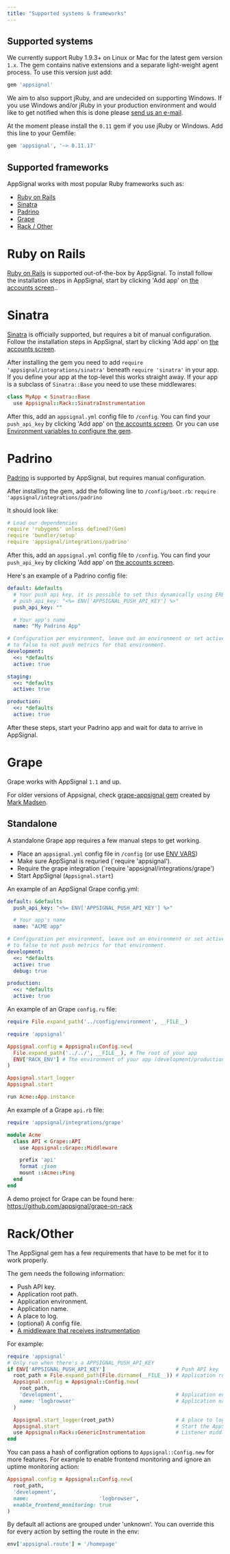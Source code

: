 ```yaml
---
title: "Supported systems & frameworks"
---
```


## Supported systems

We currently support Ruby 1.9.3+ on Linux or Mac for the latest gem version `1.x`. The gem contains native extensions and a separate light-weight agent process. To use this version just add:

```ruby
gem 'appsignal'
```

We aim to also support jRuby, and are undecided on supporting Windows. If you use Windows and/or jRuby in your production environment and would like to get notified when this is done please
[send us an e-mail](mailto:support@appsignal.com).

At the moment please install the `0.11` gem if you use jRuby or Windows.
Add this line to your Gemfile:

```ruby
gem 'appsignal', '~> 0.11.17'
```

## Supported frameworks

AppSignal works with most popular Ruby frameworks such as:

* [Ruby on Rails](#ruby-on-rails)
* [Sinatra](#sinatra)
* [Padrino](#padrino)
* [Grape](#grape)
* [Rack / Other](#rack-other)

<a name="ruby-on-rails"></a>
# Ruby on Rails

[Ruby on Rails](http://rubyonrails.org/) is supported out-of-the-box by AppSignal.
To install follow the installation steps in AppSignal, start by clicking 'Add app' on [the accounts screen](https://appsignal.com/accounts)..

<a name="sinatra"></a>
# Sinatra

[Sinatra](http://www.sinatrarb.com/) is officially supported, but requires a bit of manual configuration.
Follow the installation steps in AppSignal, start by clicking 'Add app' on [the accounts screen](https://appsignal.com/accounts).

After installing the gem you need to add `require 'appsignal/integrations/sinatra'` beneath `require 'sinatra'` in your app.
If you define your app at the top-level this works straight away. If your app is a subclass of `Sinatra::Base` you need to use these middlewares:

```ruby
class MyApp < Sinatra::Base
  use Appsignal::Rack::SinatraInstrumentation
```

After this, add an `appsignal.yml` config file to `/config`. You can find your `push_api_key` by clicking 'Add app' on [the accounts screen](https://appsignal.com/accounts).
Or you can use [Environment variables to configure the gem](/gem-settings/env-vars.html).

<a name="padrino"></a>
# Padrino

[Padrino](http://www.padrinorb.com/) is supported by AppSignal, but requires manual configuration.

After installing the gem, add the following line to `/config/boot.rb`: `require 'appsignal/integrations/padrino`

It should look like:

```yml
# Load our dependencies
require 'rubygems' unless defined?(Gem)
require 'bundler/setup'
require 'appsignal/integrations/padrino'
```

After this, add an `appsignal.yml` config file to `/config`. You can find your `push_api_key` by clicking 'Add app' on [the accounts screen](https://appsignal.com/accounts).

Here's an example of a Padrino config file:

```yml
default: &defaults
  # Your push api key, it is possible to set this dynamically using ERB:
  # push_api_key: "<%= ENV['APPSIGNAL_PUSH_API_KEY'] %>"
  push_api_key: ""

  # Your app's name
  name: "My Padrino App"

# Configuration per environment, leave out an environment or set active
# to false to not push metrics for that environment.
development:
  <<: *defaults
  active: true

staging:
  <<: *defaults
  active: true

production:
  <<: *defaults
  active: true
```

After these steps, start your Padrino app and wait for data to arrive in AppSignal.


<a name="grape"></a>
# Grape

Grape works with AppSignal `1.1` and up.

For older versions of Appsignal, check [grape-appsignal gem](https://github.com/aai/grape-appsignal) created by [Mark Madsen](https://github.com/idyll).

## Standalone

A standalone Grape app requires a few manual steps to get working.

* Place an `appsignal.yml` config file in `/config` (or use [ENV VARS](/gem-settings/configuration.html))
* Make sure AppSignal is requried (`require 'appsignal').
* Require the grape integration (`require 'appsignal/integrations/grape')
* Start AppSignal (`Appsignal.start`)

An example of an AppSignal Grape config.yml:

``` yaml
default: &defaults
  push_api_key: "<%= ENV['APPSIGNAL_PUSH_API_KEY'] %>"

  # Your app's name
  name: "ACME app"

# Configuration per environment, leave out an environment or set active
# to false to not push metrics for that environment.
development:
  <<: *defaults
  active: true
  debug: true

production:
  <<: *defaults
  active: true
```

An example of an Grape `config.ru` file:

``` ruby
require File.expand_path('../config/environment', __FILE__)

require 'appsignal'

Appsignal.config = Appsignal::Config.new(
  File.expand_path('../../', __FILE__), # The root of your app
  ENV['RACK_ENV'] # The environment of your app (development/production)
)

Appsignal.start_logger
Appsignal.start

run Acme::App.instance
```

An example of a Grape `api.rb` file:

``` ruby
require 'appsignal/integrations/grape'

module Acme
  class API < Grape::API
    use Appsignal::Grape::Middleware

    prefix 'api'
    format :json
    mount ::Acme::Ping
  end
end
```

A demo project for Grape can be found here: https://github.com/appsignal/grape-on-rack

<a name="rack-other"></a>
# Rack/Other

The AppSignal gem has a few requirements that have to be met for it to work properly.

The gem needs the following information:

* Push API key.
* Application root path.
* Application environment.
* Application name.
* A place to log.
* (optional) A config file.
* [A middleware that receives instrumentation](https://github.com/appsignal/appsignal-ruby/blob/master/lib/appsignal/rack/generic_instrumentation.rb)

For example:

``` ruby
require 'appsignal'
# Only run when there's a APPSIGNAL_PUSH_API_KEY
if ENV['APPSIGNAL_PUSH_API_KEY']                       # Push API key
  root_path = File.expand_path(File.dirname(__FILE__)) # Application root path
  Appsignal.config = Appsignal::Config.new(
    root_path,
    'development',                                     # Application environment
    name: 'logbrowser'                                 # Application name
  )

  Appsignal.start_logger(root_path)                    # A place to log.
  Appsignal.start                                      # Start the AppSignal agent
  use Appsignal::Rack::GenericInstrumentation          # Listener middleware
end
```

You can pass a hash of configration options to `Appsignal::Config.new` for more features. For example to enable frontend monitoring and ignore an uptime monitoring action:

``` ruby
Appsignal.config = Appsignal::Config.new(
  root_path,
  'development',
  name:                       'logbrowser',
  enable_frontend_monitoring: true
)
```

By default all actions are grouped under 'unknown'. You can override this for every action by setting the route in the env:

```ruby
env['appsignal.route'] = '/homepage'
```
